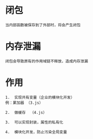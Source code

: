 #  闭包
    当内部函数被保存到了外部时，将会产生闭包

#  内存泄漏
    闭包会导致原有的作用域链不释放，造成内存泄漏

#  作用
    1.  实现共有变量（企业的模块化开发）
    例：累加器 （3.js）

    2.  做缓存  （4.js）

    3.  可以实现封装，属性的私有化

    4.  模块化开发，防止污染全局变量